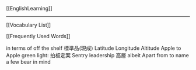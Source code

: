[[EnglishLearning]]

---

[[Vocabulary List]]

[[Frequently Used Words]]

in terms of
off the shelf 標準品(現成)
Latitude
Longitude
Altitude
Apple to Apple
green light: 拍板定案
Sentry
leadership 高層
albeit
Apart from
to name a few
bear in mind

